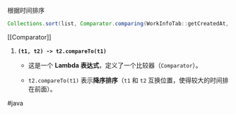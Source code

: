 根据时间排序
```java
Collections.sort(list, Comparator.comparing(WorkInfoTab::getCreatedAt, (t1, t2) -> t2.compareTo(t1)));
```
[[Comparator]]

1. **`(t1, t2) -> t2.compareTo(t1)`**
    
    - 这是一个 **Lambda 表达式**，定义了一个比较器（`Comparator`）。
        
    - `t2.compareTo(t1)` 表示**降序排序**（`t1` 和 `t2` 互换位置，使得较大的时间排在前面）。


#java 